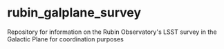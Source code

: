 # rubin_galplane_survey
Repository for information on the Rubin Observatory's LSST survey in the Galactic Plane for coordination purposes
